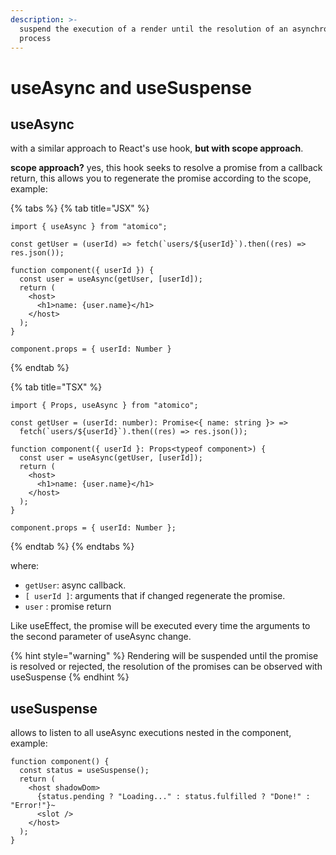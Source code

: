 ```yaml
---
description: >-
  suspend the execution of a render until the resolution of an asynchronous
  process
---
```


# useAsync and useSuspense

## useAsync

with a similar approach to React's use hook, **but with scope approach**.

**scope approach?** yes, this hook seeks to resolve a promise from a callback return, this allows you to regenerate the promise according to the scope, example:



{% tabs %}
{% tab title="JSX" %}
```tsx
import { useAsync } from "atomico";

const getUser = (userId) => fetch(`users/${userId}`).then((res) => res.json());

function component({ userId }) {
  const user = useAsync(getUser, [userId]);
  return (
    <host>
      <h1>name: {user.name}</h1>
    </host>
  );
}

component.props = { userId: Number }
```
{% endtab %}

{% tab title="TSX" %}
```tsx
import { Props, useAsync } from "atomico";

const getUser = (userId: number): Promise<{ name: string }> =>
  fetch(`users/${userId}`).then((res) => res.json());

function component({ userId }: Props<typeof component>) {
  const user = useAsync(getUser, [userId]);
  return (
    <host>
      <h1>name: {user.name}</h1>
    </host>
  );
}

component.props = { userId: Number };
```
{% endtab %}
{% endtabs %}

where:

* `getUser`: async callback.
* `[ userId ]`: arguments that if changed regenerate the promise.
* `user` : promise return

Like useEffect, the promise will be executed every time the arguments to the second parameter of useAsync change.

{% hint style="warning" %}
Rendering will be suspended until the promise is resolved or rejected, the resolution of the promises can be observed with useSuspense
{% endhint %}

## useSuspense

allows to listen to all useAsync executions nested in the component, example:

```tsx
function component() {
  const status = useSuspense();
  return (
    <host shadowDom>
      {status.pending ? "Loading..." : status.fulfilled ? "Done!" : "Error!"}~
      <slot />
    </host>
  );
}
```
